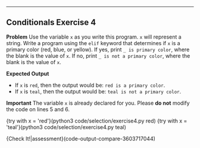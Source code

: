 ----------

## Conditionals Exercise 4

**Problem**
Use the variable `x` as you write this program. `x` will represent a string. Write a program using the `elif` keyword that determines if `x` is a primary color (red, blue, or yellow). If yes, print `_ is primary color`, where the blank is the value of `x`. If no, print `_ is not a primary color`, where the blank is the value of `x`.

**Expected Output**
* If `x` is `red`, then the output would be: `red is a primary color`.
* If `x` is `teal`, then the output would be: `teal is not a primary color`.


**Important**
The variable `x` is already declared for you. Please **do not** modify the code on lines 5 and 6.

{try with x = 'red'}(python3 code/selection/exercise4.py red)
{try with x = 'teal'}(python3 code/selection/exercise4.py teal)

{Check It!|assessment}(code-output-compare-3603717044)
